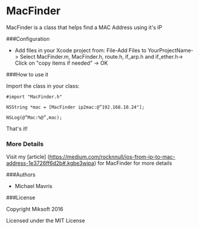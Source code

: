 
MacFinder
======

MacFinder is a class that helps find a MAC Address using it's IP


###Configuration

+ Add files in your Xcode project from: File-Add Files to YourProjectName-> Select MacFinder.m, MacFinder.h, route.h, if_arp.h and if_ether.h-> Click on "copy items if needed" -> OK

###How to use it

Import the class in your class:

```
#import "MacFinder.h"
```


```
NSString *mac = [MacFinder ip2mac:@”192.168.10.24"]; 

NSLog(@”Mac:%@”,mac);
```

That's it!

### More Details
Visit my [article] (https://medium.com/rocknnull/ios-from-ip-to-mac-address-1e3726ff6d2b#.kgbe3wipa) for MacFinder for more details

###Authors

* Michael Mavris

###License

Copyright Miksoft 2016

Licensed under the MIT License
